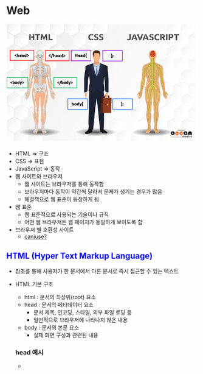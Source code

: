 # Web
  
  ![0](images/0.png.crdownload)

  - HTML => 구조
  - CSS => 표현
  - JavaScript => 동작
  - 웹 사이트와 브라우저
    - 웹 사이트는 브라우저를 통해 동작함
    - 브라우저마다 동작이 약간씩 달라서 문제가 생기는 경우가 많음
    - 해결책으로 웹 표준이 등장하게 됨
  - 웹 표준
    - 웹 표준적으로 사용되는 기술이나 규칙
    - 어떤 웹 브라우저든 웹 페이지가 동일하게 보이도록 함
  - 브라우저 별 호환성 사이트
    - [caniuse?](https://caniuse.com/)

## <span style='color: blue'>HTML (Hyper Text Markup Language)</span>

  - 참조를 통해 사용자가 한 문서에서 다른 문서로 즉시 접근할 수 있는 텍스트
  - HTML 기본 구조
    - html : 문서의 최상위(root) 요소
    - head : 문서의 메타데이터 요소
      - 문서 제목, 인코딩, 스타일, 외부 파일 로딩 등
      - 일반적으로 브라우저에 나타나지 않은 내용
    - body : 문서의 본문 요소
      - 실제 화면 구성과 관련된 내용
    ### head 예시
    - <title> : 브라우저 상단 타이틀
    - <meta> : 문서 레벨 메타
    - Open Graph Protocol
      - 메타 데이터를 표현하는 새로운 규약
      - HTML 문서의 메타 데이터를 통해 문서의 정보를 전달
      - 메타정보에 해당하는 제목, 설명 등을 쓸 수 있도록 정의
    - 요소(element)
    > <h1> contents </h1> html 요소는 태그와 내용으로 구성되어있다.
      - HTML 요소는 시작 태그와 종료 태그 그리고 태그 사이에 위치한 내용으로 구성
      - 요소는 태그로 감싸는 것으로 그 정보의 성격과 의미를 정의
      - 내용이 없는 태그들도 존재(닫는 태그가 없음)
        - br, hr, img, input, link, meta
      - 요소는 중첩이 
    - 속성(attribute)
    > <a href="https://google.com"></a> 태그별로 사용할 수 있는 속성은 다르다. (공백 없이!!)
      - 속성을 통해 태그의 부가적인 정보를 설정할 수 있음
      - 요소는 속성을 가질 수 있으며, 경로나 크기와 같은 
      
      - HTML Global Attribute
        - 모든 HTML 요소가 공통으로 사용할 수 있는 대표적인 속성
          - id :
          - ti
    - 렌더링(Rendering)
      - 웹사이트 
      - [참조사이트](​https://d2.naver.com/helloworld/59361)
      - DOM(Document Object Model) 트리
        - 텍스트 파일인 HTML 문서를 브라우저에 렌더링 하기 위한 구조
        - HTML 문서에 대한 모델을 구성함
        - HTML 문서 내의 각 요소에 접근 / 수정에 필요한 프로퍼티와 메서드를 제공함

        ![1](images/1.png)

    - 텍스트 요소

    ![2](images/2.PNG)

## CSS (Cascading Style Sheets)
  - 스타일을 지정하기 위한 언어
  - 기본 구문
```css
    h1(선택자) {
        color : blue; /* 선언 */
        font-size(속성) : 15px(값);
    }
```
  - CSS 구문은 선택자를 통해 스타일을 지정할 HTML 요소를 선택
  - 